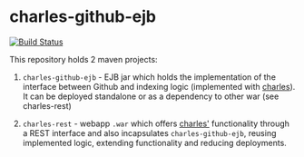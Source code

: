 # charles-github-ejb
[![Build Status](https://travis-ci.org/amihaiemil/charles-github-ejb.svg?branch=master)](https://travis-ci.org/amihaiemil/charles-github-ejb)

This repository holds 2 maven projects:

1) ``charles-github-ejb`` - EJB jar which holds the implementation of the interface between Github and indexing logic (implemented with [charles](https://github.com/amihaiemil/charles)). It can be deployed standalone or as a dependency to other war (see charles-rest)


2) ``charles-rest`` - webapp ``.war`` which offers [charles'](https://github.com/amihaiemil/charles) functionality through a REST interface and also incapsulates ``charles-github-ejb``, reusing implemented logic, extending functionality and reducing deployments.
